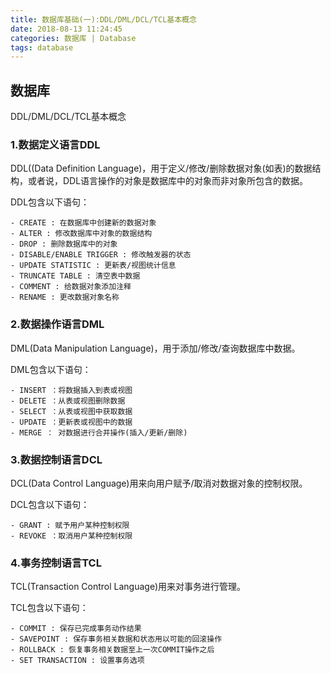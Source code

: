 ```yaml
---
title: 数据库基础(一):DDL/DML/DCL/TCL基本概念
date: 2018-08-13 11:24:45
categories: 数据库 | Database
tags: database
---
```

## 数据库
DDL/DML/DCL/TCL基本概念

### 1.数据定义语言DDL

DDL((Data Definition Language)，用于定义/修改/删除数据对象(如表)的数据结构，或者说，DDL语言操作的对象是数据库中的对象而非对象所包含的数据。

DDL包含以下语句：

	- CREATE : 在数据库中创建新的数据对象
	- ALTER : 修改数据库中对象的数据结构
	- DROP : 删除数据库中的对象
	- DISABLE/ENABLE TRIGGER : 修改触发器的状态
	- UPDATE STATISTIC : 更新表/视图统计信息
	- TRUNCATE TABLE : 清空表中数据
	- COMMENT : 给数据对象添加注释
	- RENAME : 更改数据对象名称
	
### 2.数据操作语言DML

DML(Data Manipulation Language)，用于添加/修改/查询数据库中数据。

DML包含以下语句：

	- INSERT ：将数据插入到表或视图
	- DELETE ：从表或视图删除数据
	- SELECT ：从表或视图中获取数据
	- UPDATE ：更新表或视图中的数据
	- MERGE ： 对数据进行合并操作(插入/更新/删除)

### 3.数据控制语言DCL

DCL(Data Control Language)用来向用户赋予/取消对数据对象的控制权限。

DCL包含以下语句：

	- GRANT : 赋予用户某种控制权限
	- REVOKE ：取消用户某种控制权限

### 4.事务控制语言TCL

TCL(Transaction Control Language)用来对事务进行管理。

TCL包含以下语句：

	- COMMIT : 保存已完成事务动作结果
	- SAVEPOINT : 保存事务相关数据和状态用以可能的回滚操作
	- ROLLBACK : 恢复事务相关数据至上一次COMMIT操作之后
	- SET TRANSACTION : 设置事务选项